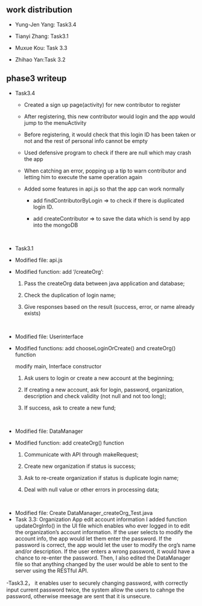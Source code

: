 work distribution
-----------------

-   Yung-Jen Yang: Task3.4

-   Tianyi Zhang: Task3.1

-   Muxue Kou: Task 3.3

-   Zhihao Yan:Task 3.2

phase3 writeup
--------------

-   Task3.4

    -   Created a sign up page(activity) for new contributor to register

    -   After registering, this new contributor would login and the app would
        jump to the menuActivity

    -   Before registering, it would check that this login ID has been taken or
        not and the rest of personal info cannot be empty

    -   Used defensive program to check if there are null which may crash the
        app

    -   When catching an error, popping up a tip to warn contributor and letting
        him to execute the same operation again

    -   Added some features in api.js so that the app can work normally

        -   add findContributorByLogin =\> to check if there is duplicated login
            ID.

        -   add createContributor =\> to save the data which is send by app into
            the mongoDB

         

-   Task3.1

-   Modified file: api.js

-   Modified function: add ‘/createOrg’:

    1.  Pass the createOrg data between java application and database;

    2.  Check the duplication of login name;

    3.  Give responses based on the result (success, error, or name already
        exists)

 

-   Modified file: Userinterface

-   Modified functions: add chooseLoginOrCreate() and createOrg() function

    modify main, Interface constructor

    1.  Ask users to login or create a new account at the beginning;

    2.  If creating a new account, ask for login, password, organization,
        description and check validity (not null and not too long);

    3.  If success, ask to create a new fund;

 

-   Modified file: DataManager

-   Modified function: add createOrg() function

    1.  Communicate with API through makeRequest;

    2.  Create new organization if status is success;

    3.  Ask to re-create organization if status is duplicate login name;

    4.  Deal with null value or other errors in processing data;

 

-   Modified file: Create DataManager_createOrg_Test.java
-  Task 3.3: Organization App edit account information
I added function updateOrgInfo()  in the UI file which enables who ever logged in to edit the organization’s account information. 
If the user selects to modify the account info, the app would let them enter the password. If the password is correct, the app would let the user to modify the org’s name and/or description. If the user enters a wrong password, it would have a chance to re-enter the password. 
Then, I also edited the DataManager file so that anything changed by the user would be able to sent to the server using the RESTful API. 

-Task3.2， it enables user to securely changing password, with correctly input current password twice, the system allow the users to cahnge the password, otherwise meesage are sent that it is unsecure.
